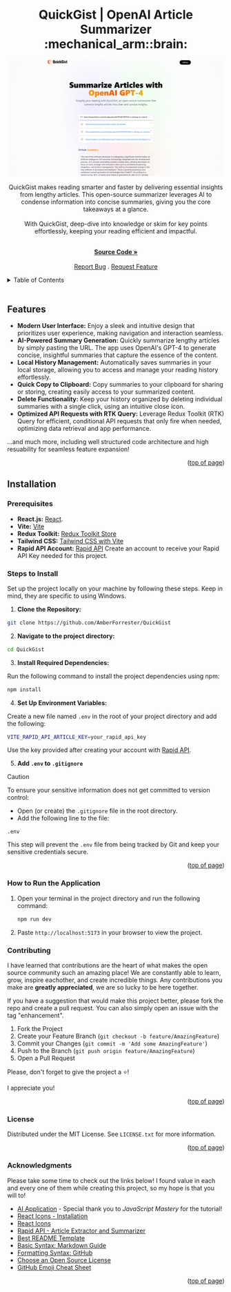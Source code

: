 <a id="readme-top"></a>

<h1 align="center">QuickGist | OpenAI Article Summarizer :mechanical_arm::brain:</h1> 

<div align="center">

<img src="/src/assets/QuickGist.png" alt="Picture of QuickGist an open-source summarizer that converts lengthy articles into clear and concise insights.">

<p align="center">QuickGist makes reading smarter and faster by delivering essential insights from lengthy articles. This open-source summarizer leverages AI to condense information into concise summaries, giving you the core takeaways at a glance.
<br/>
<br/>
With QuickGist, deep-dive into knowledge or skim for key points effortlessly, keeping your reading efficient and impactful.
<br />
<br />

<a href="https://github.com/AmberForrester/QuickGist"><strong>Source Code »</strong></a>
<br />
<br />
<a href="https://github.com/AmberForrester/QuickGist/issues/new?assignees=&labels=bug&projects=&template=bug-report-%F0%9F%90%9E.md&title=">Report Bug</a>
.
<a href="https://github.com/AmberForrester/QuickGist/issues/new?assignees=&labels=enhancement&projects=&template=feature-request-%F0%9F%9A%80.md&title=">Request Feature</a>
</p>
</div>

<details>
  <summary>Table of Contents</summary>
  <ol>
    <li><a href="#features">Features</a></li>
    <li><a href="#installation">Installation</a></li>
    <li><a href="#steps-to-install">Steps to Install</a></li>
    <li><a href="#how-to-run-the-application">How to Run the Application</a></li>
    <li><a href="#how-the-test-works">How the Test Works</a></li>
    <li><a href="#contributing">Contributing</a></li>
    <li><a href="#license">License</a></li>
    <li><a href="#acknowledgments">Acknowledgments</a></li>
  </ol>
</details>
<br />



## Features
- **Modern User Interface:** Enjoy a sleek and intuitive design that prioritizes user experience, making navigation and interaction seamless.
- **AI-Powered Summary Generation:** Quickly summarize lengthy articles by simply pasting the URL. The app uses OpenAI's GPT-4 to generate concise, insightful summaries that capture the essence of the content.
- **Local History Management:** Automatically saves summaries in your local storage, allowing you to access and manage your reading history effortlessly. 
- **Quick Copy to Clipboard:** Copy summaries to your clipboard for sharing or storing, creating easily access to your summarized content.
- **Delete Functionality:** Keep your history organized by deleting individual summaries with a single click, using an intuitive close icon.
- **Optimized API Requests with RTK Query:** Leverage Redux Toolkit (RTK) Query for efficient, conditional API requests that only fire when needed, optimizing data retrieval and app performance.

...and much more, including well structured code architecture and high resuability for seamless feature expansion! 

<p align="right">(<a href="#readme-top">top of page</a>)</p>



## Installation

### Prerequisites
- **React.js:** [React](https://react.dev/learn/start-a-new-react-project).
- **Vite:** [Vite](https://vite.dev/guide/)
- **Redux Toolkit:** [Redux Toolkit Store](https://redux-toolkit.js.org/api/configureStore)
- **Tailwind CSS:** [Tailwind CSS with Vite](https://tailwindcss.com/docs/guides/vite)
- **Rapid API Account:** [Rapid API](https://rapidapi.com/) Create an account to receive your Rapid API Key needed for this project.



### Steps to Install

Set up the project locally on your machine by following these steps. 
Keep in mind, they are specific to using Windows.

1. **Clone the Repository:**
  ```bash
  git clone https://github.com/AmberForrester/QuickGist
  ```

2. **Navigate to the project directory:**
  ```bash
  cd QuickGist
  ```

3. **Install Required Dependencies:** 

Run the following command to install the project dependencies using npm:
  ```bash
  npm install
  ```

4. **Set Up Environment Variables:**

Create a new file named `.env` in the root of your project directory and add the following:
   ```bash
   VITE_RAPID_API_ARTICLE_KEY=your_rapid_api_key
   ```

Use the key provided after creating your account with [Rapid API](https://rapidapi.com/). 

5. **Add `.env` to `.gitignore`**

> [!CAUTION]
> To ensure your sensitive information does not get committed to version control:
  - Open (or create) the `.gitignore` file in the root directory.
  - Add the following line to the file:
   ```
   .env
   ```

This step will prevent the `.env` file from being tracked by Git and keep your sensitive credentials secure. 

<p align="right">(<a href="#readme-top">top of page</a>)</p>



### How to Run the Application

1. Open your terminal in the project directory and run the following command: 
   ```bash
   npm run dev
   ```

2. Paste `http://localhost:5173` in your browser to view the project.



### Contributing

I have learned that contributions are the heart of what makes the open source community such an amazing place! We are constantly able to learn, grow, inspire eachother, and create incredible things. Any contributions you make are **greatly appreciated**, we are so lucky to be here together.

If you have a suggestion that would make this project better, please fork the repo and create a pull request. You can also simply open an issue with the tag "enhancement".

1. Fork the Project
2. Create your Feature Branch (`git checkout -b feature/AmazingFeature`)
3. Commit your Changes (`git commit -m 'Add some AmazingFeature'`)
4. Push to the Branch (`git push origin feature/AmazingFeature`)
5. Open a Pull Request

Please, don't forget to give the project a :star:! 

I appreciate you!

<p align="right">(<a href="#readme-top">top of page</a>)</p>



### License

Distributed under the MIT License. See `LICENSE.txt` for more information.

<p align="right">(<a href="#readme-top">top of page</a>)</p>



### Acknowledgments

Please take some time to check out the links below! I found value in each and every one of them while creating this project, so my hope is that you will to!

* [AI Application](https://youtu.be/vpvtZZi5ZWk?si=-LBo_eWYiC6Eet0M) - Special thank you to _JavaScript Mastery_ for the tutorial!
* [React Icons - Installation ](https://www.npmjs.com/package/react-icons)
* [React Icons](https://react-icons.github.io/react-icons/)
* [Rapid API - Article Extractor and Summarizer](https://rapidapi.com/restyler/api/article-extractor-and-summarizer)
* [Best README Template](https://github.com/othneildrew/Best-README-Template)
* [Basic Syntax: Markdown Guide](https://www.markdownguide.org/basic-syntax/#reference-style-links)
* [Formatting Syntax: GitHub](https://docs.github.com/en/get-started/writing-on-github/getting-started-with-writing-and-formatting-on-github/basic-writing-and-formatting-syntax)
* [Choose an Open Source License](https://choosealicense.com)
* [GitHub Emoji Cheat Sheet](https://github.com/ikatyang/emoji-cheat-sheet/blob/master/README.md#animal-bug)

<p align="right">(<a href="#readme-top">top of page</a>)</p>